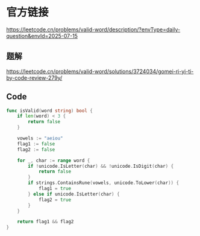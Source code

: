 # 官方链接
https://leetcode.cn/problems/valid-word/description/?envType=daily-question&envId=2025-07-15

## 题解
https://leetcode.cn/problems/valid-word/solutions/3724034/gomei-ri-yi-ti-by-code-review-279y/

## Code
```go
func isValid(word string) bool {
	if len(word) < 3 {
		return false
	}

	vowels := "aeiou"
	flag1 := false
	flag2 := false

	for _, char := range word {
		if !unicode.IsLetter(char) && !unicode.IsDigit(char) {
			return false
		}
		if strings.ContainsRune(vowels, unicode.ToLower(char)) {
			flag1 = true
		} else if unicode.IsLetter(char) {
			flag2 = true
		}
	}

	return flag1 && flag2
}
```